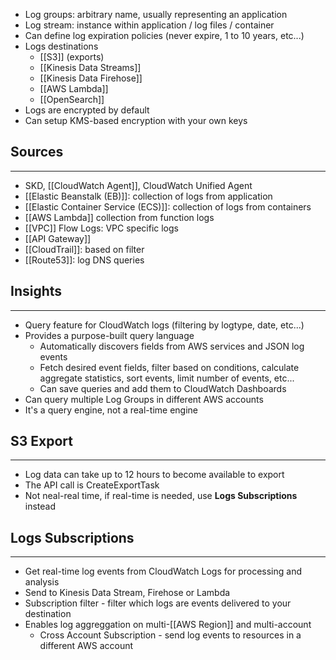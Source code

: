 - Log groups: arbitrary name, usually representing an application
- Log stream: instance within application / log files / container
- Can define log expiration policies (never expire, 1 to 10 years, etc...)
- Logs destinations 
	- [[S3]] (exports)
	- [[Kinesis Data Streams]]
	- [[Kinesis Data Firehose]]
	- [[AWS Lambda]]
	- [[OpenSearch]]
- Logs are encrypted by default
- Can setup KMS-based encryption with your own keys

## Sources
---
- SKD, [[CloudWatch Agent]], CloudWatch Unified Agent
- [[Elastic Beanstalk (EB)]]: collection of logs from application
- [[Elastic Container Service (ECS)]]: collection of logs from containers
- [[AWS Lambda]] collection from function logs
- [[VPC]] Flow Logs: VPC specific logs
- [[API Gateway]]
- [[CloudTrail]]: based on filter
- [[Route53]]: log DNS queries

## Insights
---
- Query feature for CloudWatch logs (filtering by logtype, date, etc...)
- Provides a purpose-built query language
	- Automatically discovers fields from AWS services and JSON log events
	- Fetch desired event fields, filter based on conditions, calculate aggregate statistics, sort events, limit number of events, etc...
	- Can save queries and add them to CloudWatch Dashboards
- Can query multiple Log Groups in different AWS accounts
- It's a query engine, not a real-time engine

## S3 Export
---
- Log data can take up to 12 hours to become available to export
- The API call is CreateExportTask
- Not neal-real time, if real-time is needed, use __Logs Subscriptions__ instead

## Logs Subscriptions
---
- Get real-time log events from CloudWatch Logs for processing and analysis
- Send to Kinesis Data Stream, Firehose or Lambda
- Subscription filter - filter which logs are events delivered to your destination
- Enables log aggreggation on multi-[[AWS Region]] and multi-account
	- Cross Account Subscription - send log events to resources in a different AWS account